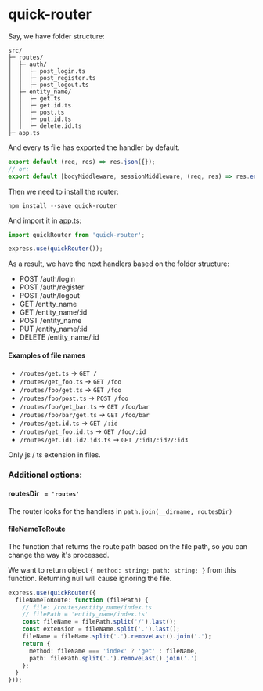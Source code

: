# quick-router
Say, we have folder structure:
```
src/
├─ routes/
│  ├─ auth/
│  │  ├─ post_login.ts
│  │  ├─ post_register.ts
│  │  ├─ post_logout.ts
│  ├─ entity_name/
│  │  ├─ get.ts
│  │  ├─ get.id.ts
│  │  ├─ post.ts
│  │  ├─ put.id.ts
│  │  ├─ delete.id.ts
├─ app.ts
```

And every ts file has exported the handler by default.
```ts
export default (req, res) => res.json({});
// or:
export default [bodyMiddleware, sessionMiddleware, (req, res) => res.end()];
```

Then we need to install the router:
```
npm install --save quick-router
```

And import it in app.ts:
```ts
import quickRouter from 'quick-router';

express.use(quickRouter());
```

As a result, we have the next handlers based on the folder structure:
- POST /auth/login
- POST /auth/register
- POST /auth/logout
- GET /entity_name
- GET /entity_name/:id
- POST /entity_name
- PUT /entity_name/:id
- DELETE /entity_name/:id

#### Examples of file names

- `/routes/get.ts` -> `GET /`
- `/routes/get_foo.ts` -> `GET /foo`
- `/routes/foo/get.ts` -> `GET /foo`
- `/routes/foo/post.ts` -> `POST /foo`
- `/routes/foo/get_bar.ts` -> `GET /foo/bar`
- `/routes/foo/bar/get.ts` -> `GET /foo/bar`
- `/routes/get.id.ts` -> `GET /:id`
- `/routes/get_foo.id.ts` -> `GET /foo/:id`
- `/routes/get.id1.id2.id3.ts` -> `GET /:id1/:id2/:id3`

Only js / ts extension in files.

### Additional options:
#### routesDir ` = 'routes'`
The router looks for the handlers in `path.join(__dirname, routesDir)`

#### fileNameToRoute
The function that returns the route path based on the file path, so you can change the way it's processed.

We want to return object `{ method: string; path: string; }` from this function. Returning null will cause ignoring the file.

```ts
express.use(quickRouter({
  fileNameToRoute: function (filePath) {
    // file: /routes/entity_name/index.ts
    // filePath = 'entity_name/index.ts'
    const fileName = filePath.split('/').last();
    const extension = fileName.split('.').last();
    fileName = fileName.split('.').removeLast().join('.');
    return {
      method: fileName === 'index' ? 'get' : fileName,
      path: filePath.split('.').removeLast().join('.')
    };
  }
}));
```
